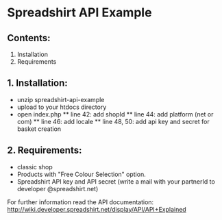 # Spreadshirt API Example

## Contents:

1. Installation
2. Requirements


## 1. Installation:
* unzip spreadshirt-api-example
* upload to your htdocs directory
* open index.php
** line 42: add shopId
** line 44: add platform (net or com)
** line 46: add locale
** line 48, 50: add api key and secret for basket creation

## 2. Requirements:
* classic shop
* Products with "Free Colour Selection" option. 
* Spreadshirt API key and API secret (write a mail with your partnerId to developer @spreadshirt.net)

For further information read the API documentation: http://wiki.developer.spreadshirt.net/display/API/API+Explained